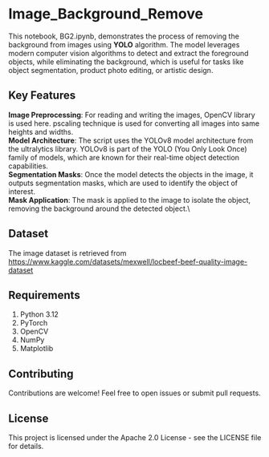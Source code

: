 # Image_Background_Remove
This notebook, BG2.ipynb, demonstrates the process of removing the background from images using **YOLO** algorithm. The model leverages modern computer vision algorithms to detect and extract the foreground objects, while eliminating the background, which is useful for tasks like object segmentation, product photo editing, or artistic design.
## Key Features
**Image Preprocessing**: For reading and writing the images, OpenCV library is used here. pscaling technique is used for converting all images into same heights and widths.\
**Model Architecture**: The script uses the YOLOv8 model architecture from the ultralytics library. YOLOv8 is part of the YOLO (You Only Look Once) family of models, which are known for their real-time object detection capabilities.\
**Segmentation Masks**: Once the model detects the objects in the image, it outputs segmentation masks, which are used to identify the object of interest.\
**Mask Application**: The mask is applied to the image to isolate the object, removing the background around the detected object.\
## Dataset
The image dataset is retrieved from https://www.kaggle.com/datasets/mexwell/locbeef-beef-quality-image-dataset
## Requirements
  1. Python 3.12
  2. PyTorch
  3. OpenCV
  4. NumPy
  5. Matplotlib
## Contributing
Contributions are welcome! Feel free to open issues or submit pull requests.
## License
This project is licensed under the Apache 2.0 License - see the LICENSE file for details.
